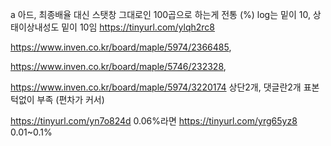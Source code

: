 a 아드, 최종배율 대신 스탯창 그대로인 100곱으로 하는게 전통 (%)
log는 밑이 10, 상태이상내성도 밑이 10임
https://tinyurl.com/ylqh2rc8

https://www.inven.co.kr/board/maple/5974/2366485,

https://www.inven.co.kr/board/maple/5746/232328,

https://www.inven.co.kr/board/maple/5974/3220174 상단2개, 댓글란2개
표본 턱없이 부족 (편차가 커서)

https://tinyurl.com/yn7o824d 0.06%라면
https://tinyurl.com/yrg65yz8 0.01~0.1%
